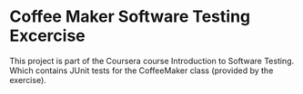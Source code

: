 # Coffee Maker Software Testing Excercise
This project is part of the Coursera course Introduction to Software Testing. Which contains JUnit tests for the CoffeeMaker class (provided by the exercise).

